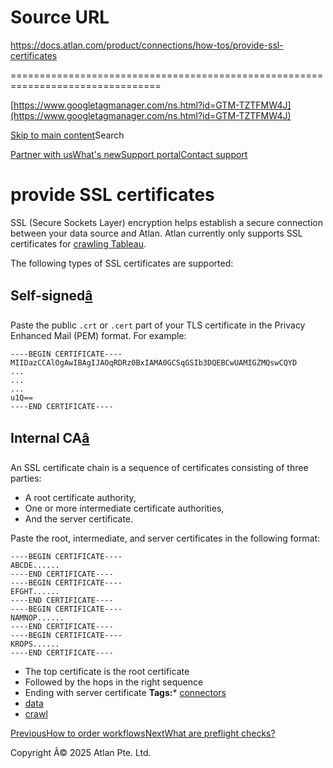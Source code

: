 # Source URL
https://docs.atlan.com/product/connections/how-tos/provide-ssl-certificates

================================================================================

<!--
canonical: https://docs.atlan.com/product/connections/how-tos/provide-ssl-certificates
link-alternate: https://docs.atlan.com/product/connections/how-tos/provide-ssl-certificates
meta-description: SSL (Secure Sockets Layer) encryption helps establish a secure connection between your data source and Atlan. Atlan currently only supports SSL certificates for [crawling Tableau](/apps/connectors/business-intelligence/tableau/how-tos/crawl-tableau).
meta-docsearch:docusaurus_tag: docs-default-current
meta-docsearch:language: en
meta-docsearch:version: current
meta-docusaurus_locale: en
meta-docusaurus_tag: docs-default-current
meta-docusaurus_version: current
meta-generator: Docusaurus v3.8.1
meta-og-description: SSL (Secure Sockets Layer) encryption helps establish a secure connection between your data source and Atlan. Atlan currently only supports SSL certificates for [crawling Tableau](/apps/connectors/business-intelligence/tableau/how-tos/crawl-tableau).
meta-og-locale: en
meta-og-title: provide SSL certificates | Atlan Documentation
meta-og-url: https://docs.atlan.com/product/connections/how-tos/provide-ssl-certificates
meta-twitter:card: summary_large_image
meta-viewport: width=device-width,initial-scale=1
title: provide SSL certificates | Atlan Documentation
-->

[https://www.googletagmanager.com/ns.html?id=GTM-TZTFMW4J](https://www.googletagmanager.com/ns.html?id=GTM-TZTFMW4J)

[Skip to main content](#__docusaurus_skipToContent_fallback)Search

[Partner with us](https://docs.google.com/forms/d/e/1FAIpQLScuAIhCm2GS7YFstrOjawbP8J7PUmOynQo7wI2yGCcCyEcVSw/viewform)[What's new](https://shipped.atlan.com/)[Support portal](https://atlan.zendesk.com/auth/v2/login/signin?return_to=https%3A%2F%2Fatlan.zendesk.com%2Fhc%2Fen-us&theme=hc&locale=en-us&brand_id=1900000425113&auth_origin=1900000425113%2Cfalse%2Ctrue)[Contact support](/support/submit-request)

provide SSL certificates
========================

SSL (Secure Sockets Layer) encryption helps establish a secure connection between your data source and Atlan. Atlan currently only supports SSL certificates for [crawling Tableau](/apps/connectors/business-intelligence/tableau/how-tos/crawl-tableau).

The following types of SSL certificates are supported:

Self\-signed[â](#self-signed "Direct link to Self-signed")
------------------------------------------------------------

Paste the public `.crt` or `.cert` part of your TLS certificate in the Privacy Enhanced Mail (PEM) format. For example:

```
----BEGIN CERTIFICATE----  
MIIDazCCAlOgAwIBAgIJAOqRDRz0BxIAMA0GCSqGSIb3DQEBCwUAMIGZMQswCQYD  
...  
...  
...  
u1Q==  
----END CERTIFICATE----  

```

Internal CA[â](#internal-ca "Direct link to Internal CA")
-----------------------------------------------------------

An SSL certificate chain is a sequence of certificates consisting of three parties:

* A root certificate authority,
* One or more intermediate certificate authorities,
* And the server certificate.

Paste the root, intermediate, and server certificates in the following format:

```
----BEGIN CERTIFICATE----  
ABCDE......  
----END CERTIFICATE----  
----BEGIN CERTIFICATE----  
EFGHT......  
----END CERTIFICATE----  
----BEGIN CERTIFICATE----  
NAMNOP......  
----END CERTIFICATE----  
----BEGIN CERTIFICATE----  
KROPS......  
----END CERTIFICATE----  

```
* The top certificate is the root certificate
* Followed by the hops in the right sequence
* Ending with server certificate
**Tags:*** [connectors](/tags/connectors)
* [data](/tags/data)
* [crawl](/tags/crawl)

[PreviousHow to order workflows](/product/connections/how-tos/order-workflows)[NextWhat are preflight checks?](/product/connections/concepts/what-are-preflight-checks)

Copyright Â© 2025 Atlan Pte. Ltd.


